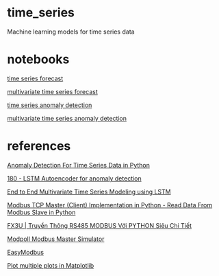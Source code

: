 # time_series
Machine learning models for time series data

# notebooks
[time series forecast]()

[multivariate time series forecast]()

[time series anomaly detection]()

[multivariate time series anomaly detection]()

# references

[ Anomaly Detection For Time Series Data in Python ](https://www.youtube.com/watch?v=T5wB7pk3CUc)

[ 180 - LSTM Autoencoder for anomaly detection ](https://www.youtube.com/watch?v=T5wB7pk3CUc)

[ End to End Multivariate Time Series Modeling using LSTM ](https://www.youtube.com/watch?v=4FmVIpcwl4k)

[Modbus TCP Master (Client) Implementation in Python - Read Data From Modbus Slave in Python](https://www.youtube.com/watch?v=VYG-3Q8qbq4)

[ FX3U | Truyền Thông RS485 MODBUS Với PYTHON Siêu Chi Tiết ](https://www.youtube.com/watch?v=uahASNwk5eE)

[Modpoll Modbus Master Simulator](https://www.modbusdriver.com/modpoll.html)

[EasyModbus](https://pypi.org/project/EasyModbus/)

[Plot multiple plots in Matplotlib](https://www.geeksforgeeks.org/plot-multiple-plots-in-matplotlib/)